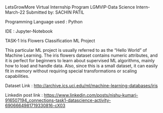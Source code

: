LetsGrowMore Virtual Internship Program
LGMVIP-Data Science Intern-March-22
Submitted by: SACHIN PATIL

Programming Language used : Python

IDE : Jupyter-Notebook

TASK-1
Iris Flowers Classification ML Project

This particular ML project is usually referred to as the “Hello World” of Machine Learning. The iris flowers dataset contains numeric attributes, and it is perfect for beginners to learn about supervised ML algorithms, mainly how to load and handle data. Also, since this is a small dataset, it can easily fit in memory without requiring special transformations or scaling capabilities.

Dataset Link : http://archive.ics.uci.edu/ml/machine-learning-databases/iris

Linkedin post link : https://www.linkedin.com/posts/nishu-kumari-916507194_connections-task1-datascience-activity-6906664981719330816-cX03

